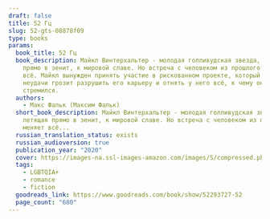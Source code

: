 ```yaml
---
draft: false
title: 52 Гц
slug: 52-gts-08878f09
type: books
params:
  book_title: 52 Гц
  book_description: Майкл Винтерхальтер - молодая голливудская звезда, летящая
    прямо в зенит, к мировой славе. Но встреча с человеком из прошлого меняет
    всё. Майкл вынужден принять участие в рискованном проекте, который в случае
    неудачи грозит разрушить его карьеру и отнять у него всё, к чему он
    стремился.
  authors:
    - Макс Фальк (Максим Фальк)
  short_book_description: Майкл Винтерхальтер - молодая голливудская звезда,
    летящая прямо в зенит, к мировой славе. Но встреча с человеком из прошлого
    меняет всё...
  russian_translation_status: exists
  russian_audioversion: true
  publication_year: "2020"
  cover: https://images-na.ssl-images-amazon.com/images/S/compressed.photo.goodreads.com/books/1631313824i/52293727.jpg
  tags:
    - LGBTQIA+
    - romance
    - fiction
  goodreads_link: https://www.goodreads.com/book/show/52293727-52
  page_count: "680"
---
```

